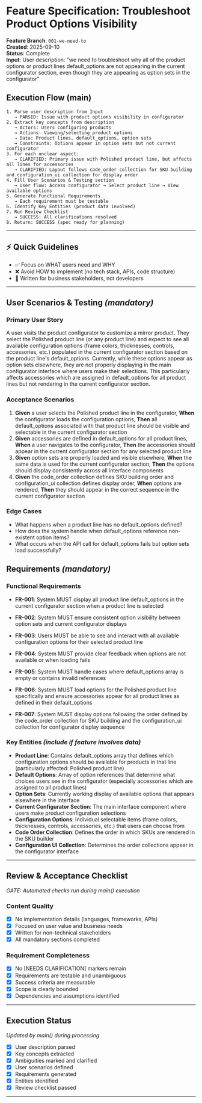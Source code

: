 # Feature Specification: Troubleshoot Product Options Visibility

**Feature Branch**: `001-we-need-to`  
**Created**: 2025-09-10  
**Status**: Complete  
**Input**: User description: "we need to troubleshoot why all of the product options or product lines default_options are not appearing in the current configurator section, even though they are appearing as option sets in the configurator"

## Execution Flow (main)
```
1. Parse user description from Input
   → PARSED: Issue with product options visibility in configurator
2. Extract key concepts from description
   → Actors: Users configuring products
   → Actions: Viewing/selecting product options
   → Data: Product lines, default_options, option sets
   → Constraints: Options appear in option sets but not current configurator
3. For each unclear aspect:
   → CLARIFIED: Primary issue with Polished product line, but affects all lines for accessories
   → CLARIFIED: Layout follows code_order collection for SKU building and configuration_ui collection for display order
4. Fill User Scenarios & Testing section
   → User flow: Access configurator → Select product line → View available options
5. Generate Functional Requirements
   → Each requirement must be testable
6. Identify Key Entities (product data involved)
7. Run Review Checklist
   → SUCCESS: All clarifications resolved
8. Return: SUCCESS (spec ready for planning)
```

---

## ⚡ Quick Guidelines
- ✅ Focus on WHAT users need and WHY
- ❌ Avoid HOW to implement (no tech stack, APIs, code structure)
- 👥 Written for business stakeholders, not developers

---

## User Scenarios & Testing *(mandatory)*

### Primary User Story
A user visits the product configurator to customize a mirror product. They select the Polished product line (or any product line) and expect to see all available configuration options (frame colors, thicknesses, controls, accessories, etc.) populated in the current configurator section based on the product line's default_options. Currently, while these options appear as option sets elsewhere, they are not properly displaying in the main configurator interface where users make their selections. This particularly affects accessories which are assigned in default_options for all product lines but not rendering in the current configurator section.

### Acceptance Scenarios
1. **Given** a user selects the Polished product line in the configurator, **When** the configurator loads the configuration options, **Then** all default_options associated with that product line should be visible and selectable in the current configurator section
2. **Given** accessories are defined in default_options for all product lines, **When** a user navigates to the configurator, **Then** the accessories should appear in the current configurator section for any selected product line
3. **Given** option sets are properly loaded and visible elsewhere, **When** the same data is used for the current configurator section, **Then** the options should display consistently across all interface components
4. **Given** the code_order collection defines SKU building order and configuration_ui collection defines display order, **When** options are rendered, **Then** they should appear in the correct sequence in the current configurator section

### Edge Cases
- What happens when a product line has no default_options defined?
- How does the system handle when default_options reference non-existent option items?
- What occurs when the API call for default_options fails but option sets load successfully?

## Requirements *(mandatory)*

### Functional Requirements
- **FR-001**: System MUST display all product line default_options in the current configurator section when a product line is selected
- **FR-002**: System MUST ensure consistent option visibility between option sets and current configurator displays
- **FR-003**: Users MUST be able to see and interact with all available configuration options for their selected product line
- **FR-004**: System MUST provide clear feedback when options are not available or when loading fails
- **FR-005**: System MUST handle cases where default_options array is empty or contains invalid references

- **FR-006**: System MUST load options for the Polished product line specifically and ensure accessories appear for all product lines as defined in their default_options
- **FR-007**: System MUST display options following the order defined by the code_order collection for SKU building and the configuration_ui collection for configurator display sequence

### Key Entities *(include if feature involves data)*
- **Product Line**: Contains default_options array that defines which configuration options should be available for products in that line (particularly affected: Polished product line)
- **Default Options**: Array of option references that determine what choices users see in the configurator (especially accessories which are assigned to all product lines)
- **Option Sets**: Currently working display of available options that appears elsewhere in the interface
- **Current Configurator Section**: The main interface component where users make product configuration selections
- **Configuration Options**: Individual selectable items (frame colors, thicknesses, controls, accessories, etc.) that users can choose from
- **Code Order Collection**: Defines the order in which SKUs are rendered in the SKU builder
- **Configuration UI Collection**: Determines the order collections appear in the configurator interface

---

## Review & Acceptance Checklist
*GATE: Automated checks run during main() execution*

### Content Quality
- [x] No implementation details (languages, frameworks, APIs)
- [x] Focused on user value and business needs
- [x] Written for non-technical stakeholders
- [x] All mandatory sections completed

### Requirement Completeness
- [x] No [NEEDS CLARIFICATION] markers remain
- [x] Requirements are testable and unambiguous  
- [x] Success criteria are measurable
- [x] Scope is clearly bounded
- [x] Dependencies and assumptions identified

---

## Execution Status
*Updated by main() during processing*

- [x] User description parsed
- [x] Key concepts extracted
- [x] Ambiguities marked and clarified
- [x] User scenarios defined
- [x] Requirements generated
- [x] Entities identified
- [x] Review checklist passed

---
